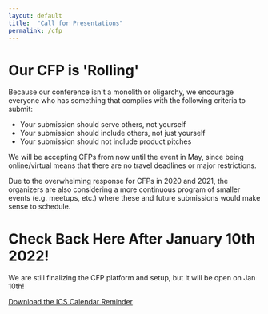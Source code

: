 ```yaml
---
layout: default
title:  "Call for Presentations"
permalink: /cfp
---
```


# Our CFP is 'Rolling'

Because our conference isn't a monolith or oligarchy, we encourage everyone who has something that complies with the following criteria to submit:

- Your submission should serve others, not yourself
- Your submission should include others, not just yourself
- Your submission should not include product pitches

We will be accepting CFPs from now until the event in May, since being online/virtual means that there are no travel deadlines or major restrictions.

Due to the overwhelming response for CFPs in 2020 and 2021, the organizers are
 also considering a more continuous program of smaller events (e.g. meetups, etc.)
 where these and future submissions would make sense to schedule.

# Check Back Here After January 10th 2022!

We are still finalizing the CFP platform and setup, but it will be open on Jan 10th!

<div class="flexbox">
  <a class="flexbox-button" href="/_pages/2022/assets/o11yfest-CFP-Opens.ics">Download the ICS Calendar Reminder</a>
</div>

